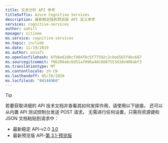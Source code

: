```yaml
---
title: 文本分析 API 参考
titleSuffix: Azure Cognitive Services
description: 最新稳定版和预览版 API 定义参考
services: cognitive-services
author: aahill
manager: nitinme
ms.service: cognitive-services
ms.topic: include
ms.date: 11/19/2019
ms.author: assafi
ms.openlocfilehash: 6fb6e62dbcf404f0c5f77592c2c8e6565f4bc687
ms.sourcegitcommit: f0b206a6c6d51af096a4dc6887553d3de908abf3
ms.translationtype: MT
ms.contentlocale: zh-CN
ms.lasthandoff: 05/28/2020
ms.locfileid: "84144960"
---
```

> [!Tip]
> 若要获取详细的 API 技术文档并查看其如何发挥作用，请使用以下链接。 还可以从内置 API 测试控制台发送 POST 请求。 无需进行任何设置，只需将资源键和 JSON 文档粘贴到请求中：
> - 最新稳定 API-v2.0 [3.0](https://westcentralus.dev.cognitive.microsoft.com/docs/services/TextAnalytics-v3-0)
> - 最新预览版 API-[第 3.1-预览版](https://westcentralus.dev.cognitive.microsoft.com/docs/services/TextAnalytics-v3-1-Preview-1)
